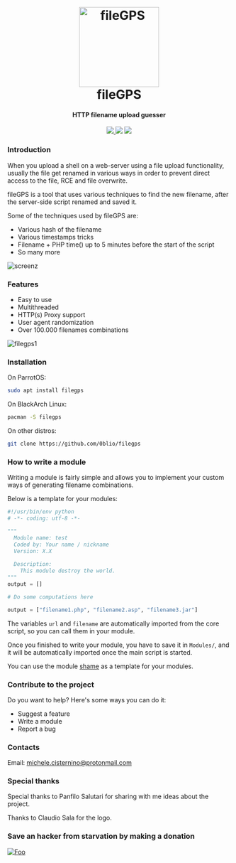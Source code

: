 <h1 align="center">
  <br>
  <a href="https://github.com/0blio/fileGPS"><img src="https://i.ibb.co/fGcyM2Y/fileGPS.png" alt="fileGPS" border="0" width="180"></a>
  <br>
  fileGPS
  <br>
</h1>

<h4 align="center">HTTP filename upload guesser</h4>

<p align="center">
  <a href="https://github.com/0blio/gileGPS/releases">
    <img src="https://img.shields.io/badge/Release-v0.3-blue.svg">
  </a>
  <img src="https://img.shields.io/badge/Licence-GPL3-brightgreen.svg">
  <img src="https://img.shields.io/badge/God-Not%20found-red.svg">
</p>

### Introduction
When you upload a shell on a web-server using a file upload functionality, usually the file get renamed in various ways in order to prevent direct access to the file, RCE and file overwrite.

fileGPS is a tool that uses various techniques to find the new filename, after the server-side script renamed and saved it.

Some of the techniques used by fileGPS are:

* Various hash of the filename
* Various timestamps tricks
* Filename + PHP time() up to 5 minutes before the start of the script
* So many more

![screenz](https://user-images.githubusercontent.com/33893182/59773713-62bc8e80-92ae-11e9-8fe2-2c65434dbbf1.PNG)

### Features
* Easy to use
* Multithreaded
* HTTP(s) Proxy support
* User agent randomization
* Over 100.000 filenames combinations

![filegps1](https://user-images.githubusercontent.com/33893182/59773891-b16a2880-92ae-11e9-9140-487aadbbfb47.PNG)

### Installation
On ParrotOS:
```bash
sudo apt install filegps
```

On BlackArch Linux:
```bash
pacman -S filegps
```

On other distros:
```bash
git clone https://github.com/0blio/filegps
```

### How to write a module
Writing a module is fairly simple and allows you to implement your custom ways of generating filename combinations.

Below is a template for your modules:
```python
#!/usr/bin/env python
# -*- coding: utf-8 -*-

"""
  Module name: test
  Coded by: Your name / nickname
  Version: X.X
  
  Description:
    This module destroy the world.
"""
output = []

# Do some computations here

output = ["filename1.php", "filename2.asp", "filename3.jar"]
```

The variables `url` and `filename` are automatically imported from the core script, so you can call them in your module.

Once you finished to write your module, you have to save it in `Modules/`, and it will be automatically imported once the main script is started.

You can use the module [shame](https://github.com/0blio/fileGPS/blob/master/Modules/shame.py) as a template for your modules.


### Contribute to the project
Do you want to help? Here's some ways you can do it:

* Suggest a feature
* Write a module
* Report a bug

### Contacts
Email: michele.cisternino@protonmail.com

### Special thanks
Special thanks to Panfilo Salutari for sharing with me ideas about the project.

Thanks to Claudio Sala for the logo.

### Save an hacker from starvation by making a donation
[![Foo](https://www.paypalobjects.com/en_US/i/btn/btn_donate_LG.gif)](https://www.paypal.me/0blio)

